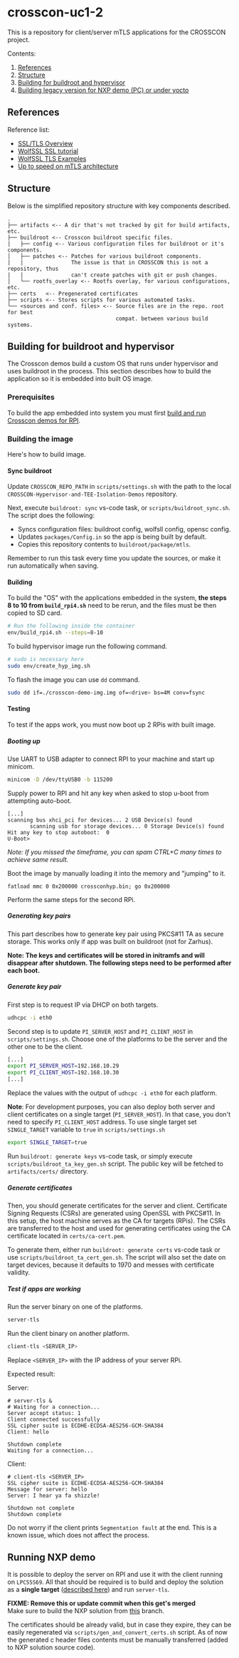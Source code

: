# crosscon-uc1-2

This is a repository for client/server mTLS applications for the CROSSCON
project.

Contents:
1. [References](#references)
1. [Structure](#structure)
1. [Building for buildroot and hypervisor](#building-for-buildroot-and-hypervisor)
1. [Building legacy version for NXP demo (PC) or under yocto](#building-legacy-version-for-nxp-demo-pc-or-yocto)

## References

Reference list:
* [SSL/TLS Overview](https://www.wolfssl.com/documentation/manuals/wolfssl/appendix04.html)
* [WolfSSL SSL tutorial](https://www.wolfssl.com/documentation/manuals/wolfssl/chapter11.html)
* [WolfSSL TLS Examples](https://github.com/wolfSSL/wolfssl-examples/blob/master/tls/README.md)
* [Up to speed on mTLS architecture](https://www.securew2.com/blog/mutual-tls-mtls-authentication)

## Structure

Below is the simplified repository structure with key components described.

```text
.
├── artifacts <-- A dir that's not tracked by git for build artifacts, etc.
├── buildroot <-- Crosscon buildroot specific files.
|   ├── config <-- Various configuration files for buildroot or it's components.
│   ├── patches <-- Patches for various buildroot components.
|   |               The issue is that in CROSSCON this is not a repository, thus
|   |               can't create patches with git or push changes.
│   └── rootfs_overlay <-- Rootfs overlay, for various configurations, etc.
├── certs   <-- Pregenerated certificates
├── scripts <-- Stores scripts for various automated tasks.
└── <sources and conf. files> <-- Source files are in the repo. root for best
                                  compat. between various build systems.
```

## Building for buildroot and hypervisor

The Crosscon demos build a custom OS that runs under hypervisor and uses
buildroot in the process. This section describes how to build the application
so it is embedded into built OS image.

### Prerequisites

To build the app embedded into system you must first
[build and run Crosscon demos for RPI](https://github.com/3mdeb/CROSSCON-Hypervisor-and-TEE-Isolation-Demos/blob/master/env/README.md).

### Building the image

Here's how to build image.

#### Sync buildroot

Update `CROSSCON_REPO_PATH` in `scripts/settings.sh` with the path to the local
`CROSSCON-Hypervisor-and-TEE-Isolation-Demos` repository.

Next, execute `buildroot: sync` vs-code task, or `scripts/buildroot_sync.sh`.
The script does the following:
* Syncs configuration files: buildroot config, wolfsll config, opensc config.
* Updates `packages/Config.in` so the app is being built by default.
* Copies this repository contents to `buildroot/package/mtls`.

Remember to run this task every time you update the sources, or make it run
automatically when saving.

#### Building

To build the "OS" with the applications embedded in the system,
**the steps 8 to 10 from `build_rpi4.sh`** need to be rerun, and the
files must be then copied to SD card.

```bash
# Run the following inside the container
env/build_rpi4.sh --steps=8-10
```

To build hypervisor image run the following command.

```bash
# sudo is necessary here
sudo env/create_hyp_img.sh
```

To flash the image you can use `dd` command.

```bash
sudo dd if=./crosscon-demo-img.img of=<drive> bs=4M conv=fsync
```

#### Testing

To test if the apps work, you must now boot up 2 RPis with built image.

##### Booting up

Use UART to USB adapter to connect RPI to your machine and start up minicom.

```bash
minicom -D /dev/ttyUSB0 -b 115200
```

Supply power to RPI and hit any key when asked to stop u-boot from attempting
auto-boot.

```text
[...]
scanning bus xhci_pci for devices... 2 USB Device(s) found
       scanning usb for storage devices... 0 Storage Device(s) found
Hit any key to stop autoboot:  0
U-Boot>
```

_Note: If you missed the timeframe, you can spam CTRL+C many times to achieve
same result._

Boot the image by manually loading it into the memory and "jumping" to it.

```text
fatload mmc 0 0x200000 crossconhyp.bin; go 0x200000
```

Perform the same steps for the second RPi.

##### Generating key pairs

This part describes how to generate key pair using PKCS#11 TA as secure storage.
This works only if app was built on buildroot (not for Zarhus).

**Note: The keys and certificates will be stored in initramfs and will disappear
after shutdown. The following steps need to be performed after each boot.**

##### Generate key pair

First step is to request IP via DHCP on both targets.
```bash
udhcpc -i eth0
```

Second step is to update `PI_SERVER_HOST` and `PI_CLIENT_HOST` in
`scripts/settings.sh`. Choose one of the platforms to be the server and the
other one to be the client.

```bash
[...]
export PI_SERVER_HOST=192.168.10.29
export PI_CLIENT_HOST=192.168.10.30
[...]
```

Replace the values with the output of `udhcpc -i eth0` for each platform.

**Note**: For development purposes, you can also deploy both server and client
certificates on a single target (`PI_SERVER_HOST`). In that case, you don't need
to specify `PI_CLIENT_HOST` address. To use single target set `SINGLE_TARGET`
variable to `true` in `scripts/settings.sh`

```bash
export SINGLE_TARGET=true
```

Run `buildroot: generate keys` vs-code task, or simply execute
`scripts/buildroot_ta_key_gen.sh` script. The public key will be fetched to
`artifacts/certs/` directory.

##### Generate certificates

Then, you should generate certificates for the server and client. Certificate
Signing Requests (CSRs) are generated using OpenSSL with PKCS#11. In this setup,
the host machine serves as the CA for targets (RPis). The CSRs are transferred
to the host and used for generating certificates using the CA certificate
located in `certs/ca-cert.pem`.

To generate them, either run `buildroot: generate certs` vs-code task or use
`scripts/buildroot_ta_cert_gen.sh`. The script will also set the date on target
devices, because it defaults to 1970 and messes with certificate validity.

##### Test if apps are working

Run the server binary on one of the platforms.

```bash
server-tls
```

Run the client binary on another platform.

```bash
client-tls <SERVER_IP>
```

Replace `<SERVER_IP>` with the IP address of your server RPi.

Expected result:

Server:

```text
# server-tls &
# Waiting for a connection...
Server accept status: 1
Client connected successfully
SSL cipher suite is ECDHE-ECDSA-AES256-GCM-SHA384
Client: hello

Shutdown complete
Waiting for a connection...
```

Client:

```text
# client-tls <SERVER_IP>
SSL cipher suite is ECDHE-ECDSA-AES256-GCM-SHA384
Message for server: hello
Server: I hear ya fa shizzle!

Shutdown not complete
Shutdown complete
```

Do not worry if the client prints `Segmentation fault` at the end. This is a
known issue, which does not affect the process.

## Running NXP demo
It is possible to deploy the server on RPI and use it with the client running on
`LPC55S69`. All that should be required is to build and deploy the solution as a
**single target** ([described here](#generating-key-pairs)) and run
`server-tls`.

**FIXME: Remove this or update commit when this get's merged**  
Make sure to build the NXP solution from
[this](https://github.com/crosscon/uc1-integration/pull/4) branch.

The certificates should be already valid, but in case they expire, they can be
easily regenerated via `scripts/gen_and_convert_certs.sh` script. As of now the
generated c header files contents must be manually transferred (added to NXP
solution source code).
